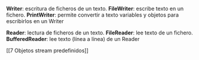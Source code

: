 
**Writer**: escritura de ficheros de un texto.
	**FileWriter**: escribe texto en un fichero.
	**PrintWriter**: permite convertir a texto variables y objetos para escribirlos en un Writer

**Reader**: lectura de ficheros de un texto.
	**FileReader**: lee texto de un fichero.
	**BufferedReader**: lee texto (línea a línea) de un Reader

[[7 Objetos stream predefinidos]]